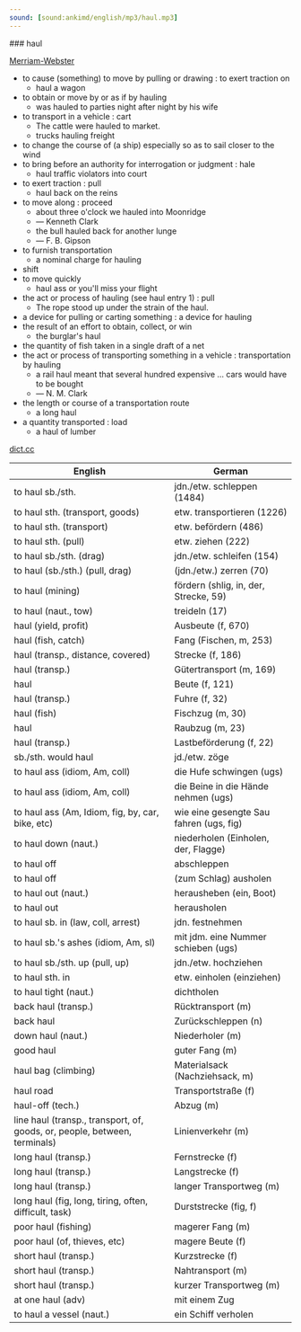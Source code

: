```yaml
---
sound: [sound:ankimd/english/mp3/haul.mp3]
---
```


\### haul

[Merriam-Webster](https://www.merriam-webster.com/dictionary/haul)

- to cause (something) to move by pulling or drawing : to exert traction on
    - haul a wagon
- to obtain or move by or as if by hauling
    - was hauled to parties night after night by his wife
- to transport in a vehicle : cart
    - The cattle were hauled to market.
    - trucks hauling freight
- to change the course of (a ship) especially so as to sail closer to the wind
- to bring before an authority for interrogation or judgment : hale
    - haul traffic violators into court
- to exert traction : pull
    - haul back on the reins
- to move along : proceed
    - about three o'clock we hauled into Moonridge
    - — Kenneth Clark
    - the bull hauled back for another lunge
    - — F. B. Gipson
- to furnish transportation
    - a nominal charge for hauling
- shift
- to move quickly
    - haul ass or you'll miss your flight
- the act or process of hauling (see haul entry 1) : pull
    - The rope stood up under the strain of the haul.
- a device for pulling or carting something : a device for hauling
- the result of an effort to obtain, collect, or win
    - the burglar's haul
- the quantity of fish taken in a single draft of a net
- the act or process of transporting something in a vehicle : transportation by hauling
    - a rail haul meant that several hundred expensive … cars would have to be bought
    - — N. M. Clark
- the length or course of a transportation route
    - a long haul
- a quantity transported : load
    - a haul of lumber

[dict.cc](https://www.dict.cc/haul)

| English        | German       |
| -------------- | ------------ |
| to haul sb./sth. | jdn./etw. schleppen (1484) |
| to haul sth. (transport, goods) | etw. transportieren (1226) |
| to haul sth. (transport) | etw. befördern (486) |
| to haul sth. (pull) | etw. ziehen (222) |
| to haul sb./sth. (drag) | jdn./etw. schleifen (154) |
| to haul (sb./sth.) (pull, drag) | (jdn./etw.) zerren (70) |
| to haul (mining) | fördern (shlig, in, der, Strecke, 59) |
| to haul (naut., tow) | treideln (17) |
| haul (yield, profit) | Ausbeute (f, 670) |
| haul (fish, catch) | Fang (Fischen, m, 253) |
| haul (transp., distance, covered) | Strecke (f, 186) |
| haul (transp.) | Gütertransport (m, 169) |
| haul | Beute (f, 121) |
| haul (transp.) | Fuhre (f, 32) |
| haul (fish) | Fischzug (m, 30) |
| haul | Raubzug (m, 23) |
| haul (transp.) | Lastbeförderung (f, 22) |
| sb./sth. would haul | jd./etw. zöge |
| to haul ass (idiom, Am, coll) | die Hufe schwingen (ugs) |
| to haul ass (idiom, Am, coll) | die Beine in die Hände nehmen (ugs) |
| to haul ass (Am, Idiom, fig, by, car, bike, etc) | wie eine gesengte Sau fahren (ugs, fig) |
| to haul down (naut.) | niederholen (Einholen, der, Flagge) |
| to haul off | abschleppen |
| to haul off | (zum Schlag) ausholen |
| to haul out (naut.) | herausheben (ein, Boot) |
| to haul out | herausholen |
| to haul sb. in (law, coll, arrest) | jdn. festnehmen |
| to haul sb.'s ashes (idiom, Am, sl) | mit jdm. eine Nummer schieben (ugs) |
| to haul sb./sth. up (pull, up) | jdn./etw. hochziehen |
| to haul sth. in | etw. einholen (einziehen) |
| to haul tight (naut.) | dichtholen |
| back haul (transp.) | Rücktransport (m) |
| back haul | Zurückschleppen (n) |
| down haul (naut.) | Niederholer (m) |
| good haul | guter Fang (m) |
| haul bag (climbing) | Materialsack (Nachziehsack, m) |
| haul road | Transportstraße (f) |
| haul-off (tech.) | Abzug (m) |
| line haul (transp., transport, of, goods, or, people, between, terminals) | Linienverkehr (m) |
| long haul (transp.) | Fernstrecke (f) |
| long haul (transp.) | Langstrecke (f) |
| long haul (transp.) | langer Transportweg (m) |
| long haul (fig, long, tiring, often, difficult, task) | Durststrecke (fig, f) |
| poor haul (fishing) | magerer Fang (m) |
| poor haul (of, thieves, etc) | magere Beute (f) |
| short haul (transp.) | Kurzstrecke (f) |
| short haul (transp.) | Nahtransport (m) |
| short haul (transp.) | kurzer Transportweg (m) |
| at one haul (adv) | mit einem Zug |
| to haul a vessel (naut.) | ein Schiff verholen |

